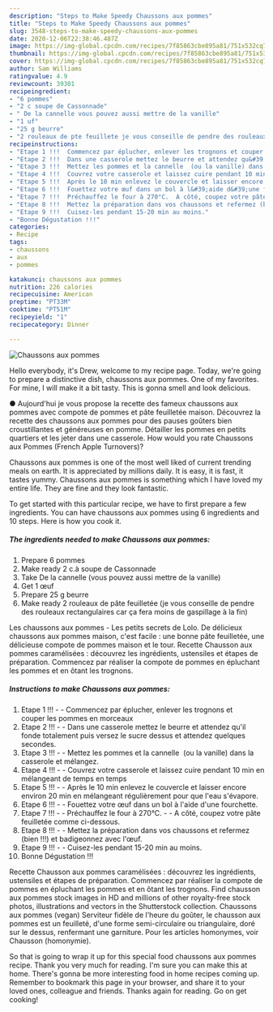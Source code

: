 ```yaml
---
description: "Steps to Make Speedy Chaussons aux pommes"
title: "Steps to Make Speedy Chaussons aux pommes"
slug: 3548-steps-to-make-speedy-chaussons-aux-pommes
date: 2020-12-06T22:38:46.487Z
image: https://img-global.cpcdn.com/recipes/7f85863cbe895a81/751x532cq70/chaussons-aux-pommes-photo-principale-de-la-recette.jpg
thumbnail: https://img-global.cpcdn.com/recipes/7f85863cbe895a81/751x532cq70/chaussons-aux-pommes-photo-principale-de-la-recette.jpg
cover: https://img-global.cpcdn.com/recipes/7f85863cbe895a81/751x532cq70/chaussons-aux-pommes-photo-principale-de-la-recette.jpg
author: Sam Williams
ratingvalue: 4.9
reviewcount: 39301
recipeingredient:
- "6 pommes"
- "2 c soupe de Cassonnade"
- " De la cannelle vous pouvez aussi mettre de la vanille"
- "1 uf"
- "25 g beurre"
- "2 rouleaux de pte feuillete je vous conseille de pendre des rouleaux rectangulaires car a fera moins de gaspillage  la fin"
recipeinstructions:
- "Etape 1 !!!  Commencez par éplucher, enlever les trognons et couper les pommes en morceaux"
- "Etape 2 !!!  Dans une casserole mettez le beurre et attendez qu&#39;il fonde totalement puis versez le sucre dessus et attendez quelques secondes."
- "Etape 3 !!!  Mettez les pommes et la cannelle  (ou la vanille) dans la casserole et mélangez."
- "Etape 4 !!!  Couvrez votre casserole et laissez cuire pendant 10 min en mélangeant de temps en temps"
- "Etape 5 !!!  Après le 10 min enlevez le couvercle et laisser encore environ 20 min en mélangeant régulièrement pour que l&#39;eau s&#39;évapore."
- "Etape 6 !!!  Fouettez votre œuf dans un bol à l&#39;aide d&#39;une fourchette."
- "Etape 7 !!!  Préchauffez le four à 270°C.  A côté, coupez votre pâte feuilletée comme ci-dessous."
- "Etape 8 !!!  Mettez la préparation dans vos chaussons et refermez (bien !!!) et badigeonnez avec l&#39;œuf."
- "Etape 9 !!!  Cuisez-les pendant 15-20 min au moins."
- "Bonne Dégustation !!!"
categories:
- Recipe
tags:
- chaussons
- aux
- pommes

katakunci: chaussons aux pommes 
nutrition: 226 calories
recipecuisine: American
preptime: "PT33M"
cooktime: "PT51M"
recipeyield: "1"
recipecategory: Dinner

---
```



![Chaussons aux pommes](https://img-global.cpcdn.com/recipes/7f85863cbe895a81/751x532cq70/chaussons-aux-pommes-photo-principale-de-la-recette.jpg)

Hello everybody, it's Drew, welcome to my recipe page. Today, we're going to prepare a distinctive dish, chaussons aux pommes. One of my favorites. For mine, I will make it a bit tasty. This is gonna smell and look delicious.

● Aujourd&#39;hui je vous propose la recette des fameux chaussons aux pommes avec compote de pommes et pâte feuilletée maison. Découvrez la recette des chaussons aux pommes pour des pauses goûters bien croustillantes et généreuses en pomme. Détailler les pommes en petits quartiers et les jeter dans une casserole. How would you rate Chaussons aux Pommes (French Apple Turnovers)?

Chaussons aux pommes is one of the most well liked of current trending meals on earth. It is appreciated by millions daily. It is easy, it is fast, it tastes yummy. Chaussons aux pommes is something which I have loved my entire life. They are fine and they look fantastic.


To get started with this particular recipe, we have to first prepare a few ingredients. You can have chaussons aux pommes using 6 ingredients and 10 steps. Here is how you cook it.

<!--inarticleads1-->

##### The ingredients needed to make Chaussons aux pommes:

1. Prepare 6 pommes
1. Make ready 2 c.à soupe de Cassonnade
1. Take  De la cannelle (vous pouvez aussi mettre de la vanille)
1. Get 1 œuf
1. Prepare 25 g beurre
1. Make ready 2 rouleaux de pâte feuilletée (je vous conseille de pendre des rouleaux rectangulaires car ça fera moins de gaspillage à la fin)


Les chaussons aux pommes - Les petits secrets de Lolo. De délicieux chaussons aux pommes maison, c&#39;est facile : une bonne pâte feuilletée, une délicieuse compote de pommes maison et le tour. Recette Chausson aux pommes caramélisées : découvrez les ingrédients, ustensiles et étapes de préparation. Commencez par réaliser la compote de pommes en épluchant les pommes et en ôtant les trognons. 

<!--inarticleads2-->

##### Instructions to make Chaussons aux pommes:

1. Etape 1 !!! -  - Commencez par éplucher, enlever les trognons et couper les pommes en morceaux
1. Etape 2 !!! -  - Dans une casserole mettez le beurre et attendez qu&#39;il fonde totalement puis versez le sucre dessus et attendez quelques secondes.
1. Etape 3 !!! -  - Mettez les pommes et la cannelle  (ou la vanille) dans la casserole et mélangez.
1. Etape 4 !!! -  - Couvrez votre casserole et laissez cuire pendant 10 min en mélangeant de temps en temps
1. Etape 5 !!! -  - Après le 10 min enlevez le couvercle et laisser encore environ 20 min en mélangeant régulièrement pour que l&#39;eau s&#39;évapore.
1. Etape 6 !!! -  - Fouettez votre œuf dans un bol à l&#39;aide d&#39;une fourchette.
1. Etape 7 !!! -  - Préchauffez le four à 270°C. -  - A côté, coupez votre pâte feuilletée comme ci-dessous.
1. Etape 8 !!! -  - Mettez la préparation dans vos chaussons et refermez (bien !!!) et badigeonnez avec l&#39;œuf.
1. Etape 9 !!! -  - Cuisez-les pendant 15-20 min au moins.
1. Bonne Dégustation !!!


Recette Chausson aux pommes caramélisées : découvrez les ingrédients, ustensiles et étapes de préparation. Commencez par réaliser la compote de pommes en épluchant les pommes et en ôtant les trognons. Find chausson aux pommes stock images in HD and millions of other royalty-free stock photos, illustrations and vectors in the Shutterstock collection. Chaussons aux pommes (vegan) Serviteur fidèle de l&#39;heure du goûter, le chausson aux pommes est un feuilleté, d&#39;une forme semi-circulaire ou triangulaire, doré sur le dessus, renfermant une garniture. Pour les articles homonymes, voir Chausson (homonymie). 

So that is going to wrap it up for this special food chaussons aux pommes recipe. Thank you very much for reading. I'm sure you can make this at home. There's gonna be more interesting food in home recipes coming up. Remember to bookmark this page in your browser, and share it to your loved ones, colleague and friends. Thanks again for reading. Go on get cooking!
